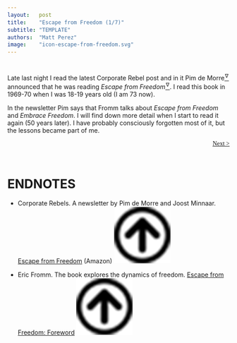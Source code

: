 ```yaml
---
layout:   post
title:    "Escape from Freedom (1/7)"
subtitle: "TEMPLATE"
authors:  "Matt Perez"
image:    "icon-escape-from-freedom.svg"
---
```


<div style='display:none; '>
 <p><em>Escape from Freedom</em> was published in 1941. Pim de Morre, co-founder of <em>Corporate Rebels</em>, reminded me of this book which I first read when I was 18-19 years old (I am a mere 73 now).</p>
</div>

<h1></h1>
 <p>Late last night I read the latest Corporate Rebel post and in it Pim de Morre<a href='#en01'><sup id='bm01'>&hairsp;&nabla;&hairsp;</sup></a> announced that he was reading <em>Escape from Freedom</em><a href='#en02'><sup id='bm02'>&hairsp;&nabla;&hairsp;</sup></a>. I read this book in 1969-70 when I was 18-19 years old (I am 73 now).</p>
 <p>In the newsletter Pim says that Fromm talks about <em>Escape from Freedom</em> and <em>Embrace Freedom</em>. I will find down more detail when I start to read it again (50 years later). I have probably consciously forgotten most of it, but the lessons became part of me.</p>

<div style="margin-bottom:1in; font-family: American Typewriter, serif; ">
 <span style="float:right;  ">
  <a href="https://radicalcompanies.com/2024/12/22/escape-from-freedom">Next &gt;</a>
 </span>
</div>

<h1 class="_section">ENDNOTES</h1>
 <ul>
  <li id="en01">
   <p class="_list-item">
    Corporate Rebels.
    A newsletter by Pim de Morre and Joost Minnaar.
    <a href="https://www.amazon.com/Escape-Freedom-Erich-Fromm/dp/0805031499" target="_blank">Escape from Freedom</a> (Amazon)
    <a class="_uparrow" href="#bm01"><img src="/assets/img/arrow-up-icon.png"></a>
   </p>
  </li>
  <li id="en02">
   <p class="_list-item">
    Eric Fromm.
    The book explores the dynamics of freedom.
    <a href="https://www.amazon.com/Escape-Freedom-Erich-Fromm/dp/0805031499" target="_blank">Escape from Freedom: Foreword</a>
    <a class="_uparrow" href="#bm02"><img src="/assets/img/arrow-up-icon.png"></a>
   </p>
  </li>
 </ul>